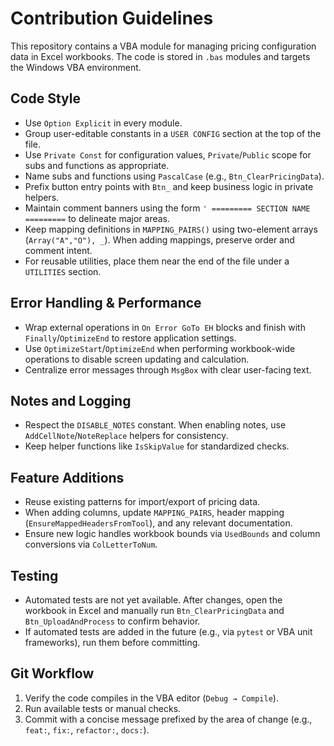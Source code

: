 # Contribution Guidelines

This repository contains a VBA module for managing pricing configuration data in Excel workbooks. The code is stored in `.bas` modules and targets the Windows VBA environment.

## Code Style
- Use `Option Explicit` in every module.
- Group user-editable constants in a `USER CONFIG` section at the top of the file.
- Use `Private Const` for configuration values, `Private`/`Public` scope for subs and functions as appropriate.
- Name subs and functions using `PascalCase` (e.g., `Btn_ClearPricingData`).
- Prefix button entry points with `Btn_` and keep business logic in private helpers.
- Maintain comment banners using the form `' ========= SECTION NAME =========` to delineate major areas.
- Keep mapping definitions in `MAPPING_PAIRS()` using two-element arrays (`Array("A","O"), _`). When adding mappings, preserve order and comment intent.
- For reusable utilities, place them near the end of the file under a `UTILITIES` section.

## Error Handling & Performance
- Wrap external operations in `On Error GoTo EH` blocks and finish with `Finally`/`OptimizeEnd` to restore application settings.
- Use `OptimizeStart`/`OptimizeEnd` when performing workbook-wide operations to disable screen updating and calculation.
- Centralize error messages through `MsgBox` with clear user-facing text.

## Notes and Logging
- Respect the `DISABLE_NOTES` constant. When enabling notes, use `AddCellNote`/`NoteReplace` helpers for consistency.
- Keep helper functions like `IsSkipValue` for standardized checks.

## Feature Additions
- Reuse existing patterns for import/export of pricing data.
- When adding columns, update `MAPPING_PAIRS`, header mapping (`EnsureMappedHeadersFromTool`), and any relevant documentation.
- Ensure new logic handles workbook bounds via `UsedBounds` and column conversions via `ColLetterToNum`.

## Testing
- Automated tests are not yet available. After changes, open the workbook in Excel and manually run `Btn_ClearPricingData` and `Btn_UploadAndProcess` to confirm behavior.
- If automated tests are added in the future (e.g., via `pytest` or VBA unit frameworks), run them before committing.

## Git Workflow
1. Verify the code compiles in the VBA editor (`Debug → Compile`).
2. Run available tests or manual checks.
3. Commit with a concise message prefixed by the area of change (e.g., `feat:`, `fix:`, `refactor:`, `docs:`).

